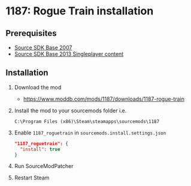 # 1187: Rogue Train installation

## Prerequisites

- [Source SDK Base 2007](../../../game-installation/game-installation/source-sdk-base-2007.md)
- [Source SDK Base 2013 Singleplayer content](../../../SourceContentInstaller/v0/content-installation/source-sdk-base-2013-singleplayer.md)

## Installation

1. Download the mod

   - <https://www.moddb.com/mods/1187/downloads/1187-rogue-train>

2. Install the mod to your sourcemods folder i.e.

   ```text
   C:\Program Files (x86)\Steam\steamapps\sourcemods\1187
   ```

3. Enable `1187_roguetrain` in `sourcemods.install.settings.json`

   ```json
   "1187_roguetrain": {
     "install": true
   }
   ```

4. Run SourceModPatcher
5. Restart Steam
